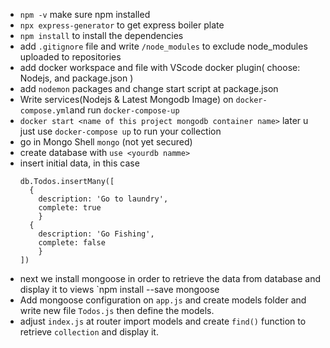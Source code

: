 - `npm -v` make sure npm installed
- `npx express-generator` to get express boiler plate
- `npm install` to install the dependencies
- add `.gitignore` file and write `/node_modules` to exclude node_modules uploaded to repositories
- add docker workspace and file with VScode docker plugin( choose: Nodejs, and package.json )
- add `nodemon` packages and change start script at package.json
- Write services(Nodejs & Latest Mongodb Image) on `docker-compose.yml`and run `docker-compose-up`
- `docker start <name of this project mongodb container name>` later u just use `docker-compose up` to run your collection
- go in Mongo Shell `mongo` (not yet secured)
- create database with `use <yourdb namme>`
- insert initial data, in this case 
    ```
    db.Todos.insertMany([
      { 
        description: 'Go to laundry',
        complete: true
        }
      { 
        description: 'Go Fishing',
        complete: false
        }
    ])
    
    ```
- next we install mongoose in order to retrieve the data from database and display it to views `npm install --save mongoose
- Add mongoose configuration on `app.js` and create models folder and write new file `Todos.js` then define the models.
- adjust `index.js` at router import models and create `find()` function to retrieve `collection` and display it.
